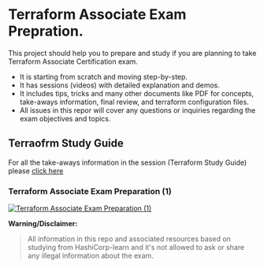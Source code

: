 # Terraform Associate Exam Prepration.
This project should help you to prepare and study if you are planning to take Terraform Associate Certification exam.

 - It is starting from scratch and moving step-by-step. 
 - It has sessions (videos) with detailed explanation and demos.
 - It includes tips, tricks and many other documents like PDF for concepts, take-aways information, final review, and terraform configuration files.
- All issues in this repor will cover any questions or inquiries regarding the exam objectives and topics.
## Terraofrm Study Guide
For all the take-aways information in the session (Terraform Study Guide) please [click here](https://github.com/MohamedRadwan-DevOps/terraform-associate-exam-prep/blob/main/terraform-study-guide.md)
### Terraform Associate Exam Preparation (1)
<a href="https://youtu.be/og76ViVI4ow"><img src="https://raw.githubusercontent.com/MohamedRadwan-DevOps/terraform-associate-exam-prep/main/assets/Terraform-Session-1-600-336.png" alt="Terraform Associate Exam Preparation (1)"/></a>


**Warning/Disclaimer:** 

> All information in this repo and associated resources based on
> studying from HashiCorp-learn and it's not allowed to ask or share any
> illegal information about the exam.
